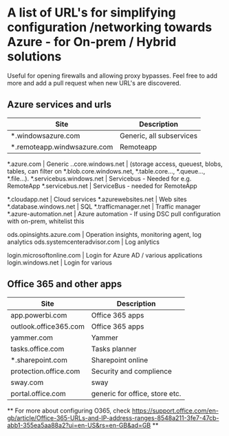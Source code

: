# A list of URL's for simplifying configuration /networking towards Azure - for On-prem / Hybrid solutions 

Useful for opening firewalls and allowing proxy bypasses. Feel free to add more and add a pull request when new URL's are discovered.

## Azure services and urls

Site    | Description
--------|------------
*.windowsazure.com  |   Generic, all subservices
*.remoteapp.windwsazure.com | Remoteapp

*.azure.com | Generic
*.*.core.windows.net | (storage access, queuest, blobs, tables, can filter on *.blob.core.windows.net, *.table.core..., *.queue..., *.file...).
*.servicebus.windows.net    | Servicebus - Needed for e.g. RemoteApp
*.servicebus.net    | ServiceBus - needed for RemoteApp

*.cloudapp.net  | Cloud services
*.azurewebsites.net | Web sites
*.database.windows.net  | SQL 
*.trafficmanager.net    | Traffic manager
*.azure-automation.net  | Azure automation - If using DSC pull configuration with on-prem, whitelist this

ods.opinsights.azure.com | Operation insights, monitoring agent, log analytics
ods.systemcenteradvisor.com | Log anlytics


login.microsoftonline.com   | Login for Azure AD / various applications
login.windows.net   | Login for various 

## Office 365 and other apps

Site    | Description
--------|------------
app.powerbi.com | Office 365 apps
outlook.office365.com | Office 365 apps
yammer.com  | Yammer
tasks.office.com    | Tasks planner
*.sharepoint.com    | Sharepoint online
protection.office.com   | Security and complience
sway.com    | sway
portal.office.com   | generic for office, store etc.

** For more about configuring O365, check https://support.office.com/en-gb/article/Office-365-URLs-and-IP-address-ranges-8548a211-3fe7-47cb-abb1-355ea5aa88a2?ui=en-US&rs=en-GB&ad=GB **